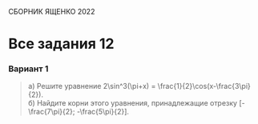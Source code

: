 <span class="space">СБОРНИК ЯЩЕНКО 2022</span>

# Все задания 12

### Вариант 1
<blockquote>
а) Решите уравнение <span class="katex">2\sin^3(\pi+x) = \frac{1}{2}\cos(x-\frac{3\pi}{2})</span>.
<br>
б) Найдите корни этого уравнения, принадлежащие отрезку <span class="katex">[-\frac{7\pi}{2}; -\frac{5\pi}{2}]</span>.
</blockquote>
